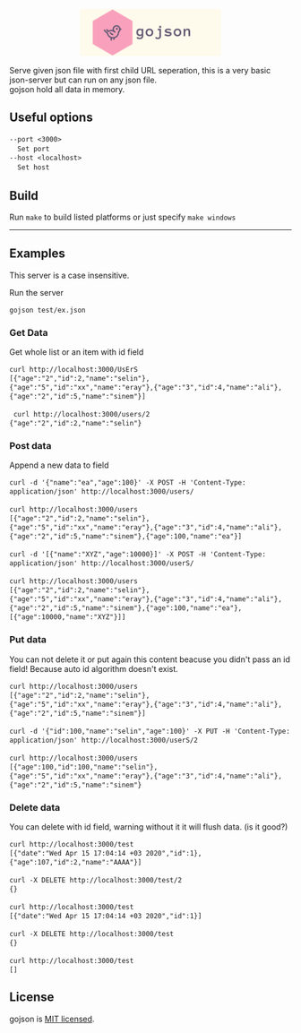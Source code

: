 <p align="center"><img src="doc/assets/logo.png" width="50%"/></p>

Serve given json file with first child URL seperation, this is a very basic json-server but can run on any json file.  
gojson hold all data in memory.

## Useful options

```txt
--port <3000>
  Set port
--host <localhost>
  Set host
```

## Build

Run `make` to build listed platforms or just specify `make windows`

---

## Examples

This server is a case insensitive.

Run the server

```shell
gojson test/ex.json
```

### Get Data

Get whole list or an item with id field

```shell
curl http://localhost:3000/UsErS
[{"age":"2","id":2,"name":"selin"},{"age":"5","id":"xx","name":"eray"},{"age":"3","id":4,"name":"ali"},{"age":"2","id":5,"name":"sinem"}]

 curl http://localhost:3000/users/2
{"age":"2","id":2,"name":"selin"}
```

### Post data

Append a new data to field

```shell
curl -d '{"name":"ea","age":100}' -X POST -H 'Content-Type: application/json' http://localhost:3000/users/

curl http://localhost:3000/users
[{"age":"2","id":2,"name":"selin"},{"age":"5","id":"xx","name":"eray"},{"age":"3","id":4,"name":"ali"},{"age":"2","id":5,"name":"sinem"},{"age":100,"name":"ea"}]

curl -d '[{"name":"XYZ","age":10000}]' -X POST -H 'Content-Type: application/json' http://localhost:3000/userS/

curl http://localhost:3000/users
[{"age":"2","id":2,"name":"selin"},{"age":"5","id":"xx","name":"eray"},{"age":"3","id":4,"name":"ali"},{"age":"2","id":5,"name":"sinem"},{"age":100,"name":"ea"},[{"age":10000,"name":"XYZ"}]]

```

### Put data

You can not delete it or put again this content beacuse you didn't pass an id field! Because auto id algorithm doesn't exist.

```shell
curl http://localhost:3000/users
[{"age":"2","id":2,"name":"selin"},{"age":"5","id":"xx","name":"eray"},{"age":"3","id":4,"name":"ali"},{"age":"2","id":5,"name":"sinem"}]

curl -d '{"id":100,"name":"selin","age":100}' -X PUT -H 'Content-Type: application/json' http://localhost:3000/userS/2

curl http://localhost:3000/users
[{"age":100,"id":100,"name":"selin"},{"age":"5","id":"xx","name":"eray"},{"age":"3","id":4,"name":"ali"},{"age":"2","id":5,"name":"sinem"}
```

### Delete data

You can delete with id field, warning without it it will flush data. (is it good?)

```shell
curl http://localhost:3000/test
[{"date":"Wed Apr 15 17:04:14 +03 2020","id":1},{"age":107,"id":2,"name":"AAAA"}]

curl -X DELETE http://localhost:3000/test/2
{}

curl http://localhost:3000/test
[{"date":"Wed Apr 15 17:04:14 +03 2020","id":1}]

curl -X DELETE http://localhost:3000/test
{}

curl http://localhost:3000/test
[]
```

## License

gojson is [MIT licensed](./LICENSE).
